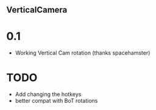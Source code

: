 ## VerticalCamera
# 0.1
- Working Vertical Cam rotation (thanks spacehamster)

# TODO
- Add changing the hotkeys
- better compat with BoT rotations
